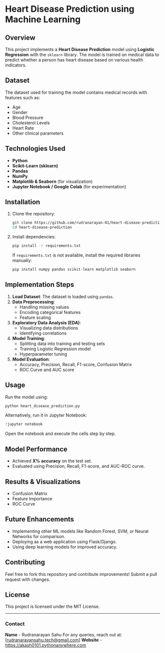 # Heart Disease Prediction using Machine Learning

## Overview
This project implements a **Heart Disease Prediction** model using **Logistic Regression** with the `sklearn` library. The model is trained on medical data to predict whether a person has heart disease based on various health indicators.

## Dataset
The dataset used for training the model contains medical records with features such as:
- Age
- Gender
- Blood Pressure
- Cholesterol Levels
- Heart Rate
- Other clinical parameters

## Technologies Used
- **Python**
- **Scikit-Learn (sklearn)**
- **Pandas**
- **NumPy**
- **Matplotlib & Seaborn** (for visualization)
- **Jupyter Notebook / Google Colab** (for experimentation)

## Installation
1. Clone the repository:
   ```bash
   git clone https://github.com/rudranarayan-01/heart-disease-prediction.git
   cd heart-disease-prediction
   ```
2. Install dependencies:
   ```bash
   pip install -r requirements.txt
   ```
   If `requirements.txt` is not available, install the required libraries manually:
   ```bash
   pip install numpy pandas scikit-learn matplotlib seaborn
   ```

## Implementation Steps
1. **Load Dataset**: The dataset is loaded using `pandas`.
2. **Data Preprocessing**:
   - Handling missing values
   - Encoding categorical features
   - Feature scaling
3. **Exploratory Data Analysis (EDA)**:
   - Visualizing data distributions
   - Identifying correlations
4. **Model Training**:
   - Splitting data into training and testing sets
   - Training Logistic Regression model
   - Hyperparameter tuning
5. **Model Evaluation**:
   - Accuracy, Precision, Recall, F1-score, Confusion Matrix
   - ROC Curve and AUC score

## Usage
Run the model using:
```bash
python heart_disease_prediction.py
```

Alternatively, run it in Jupyter Notebook:
```python
!jupyter notebook
```
Open the notebook and execute the cells step by step.

## Model Performance
- Achieved **X% accuracy** on the test set.
- Evaluated using Precision, Recall, F1-score, and AUC-ROC curve.

## Results & Visualizations
- Confusion Matrix
- Feature Importance
- ROC Curve

## Future Enhancements
- Implementing other ML models like Random Forest, SVM, or Neural Networks for comparison.
- Deploying as a web application using Flask/Django.
- Using deep learning models for improved accuracy.

## Contributing
Feel free to fork this repository and contribute improvements! Submit a pull request with changes.

## License
This project is licensed under the MIT License.

---
### Contact
**Name** - Rudranarayan Sahu
For any queries, reach out at: [rudranarayansahu.tech@gmail.com]
**Website** - https://akash0101.pythonanywhere.com
